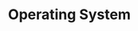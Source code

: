 ---
title: Operating System
menu:
  sidebar:
    name: Operating System
    identifier: OS
    weight: 300
---
